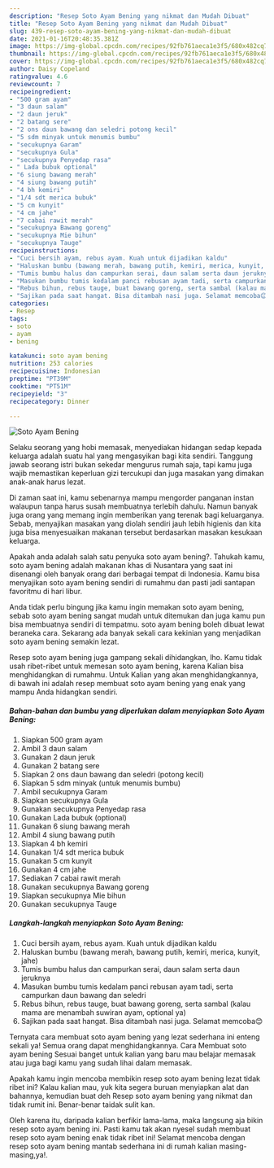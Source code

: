 ```yaml
---
description: "Resep Soto Ayam Bening yang nikmat dan Mudah Dibuat"
title: "Resep Soto Ayam Bening yang nikmat dan Mudah Dibuat"
slug: 439-resep-soto-ayam-bening-yang-nikmat-dan-mudah-dibuat
date: 2021-01-16T20:48:35.381Z
image: https://img-global.cpcdn.com/recipes/92fb761aeca1e3f5/680x482cq70/soto-ayam-bening-foto-resep-utama.jpg
thumbnail: https://img-global.cpcdn.com/recipes/92fb761aeca1e3f5/680x482cq70/soto-ayam-bening-foto-resep-utama.jpg
cover: https://img-global.cpcdn.com/recipes/92fb761aeca1e3f5/680x482cq70/soto-ayam-bening-foto-resep-utama.jpg
author: Daisy Copeland
ratingvalue: 4.6
reviewcount: 7
recipeingredient:
- "500 gram ayam"
- "3 daun salam"
- "2 daun jeruk"
- "2 batang sere"
- "2 ons daun bawang dan seledri potong kecil"
- "5 sdm minyak untuk menumis bumbu"
- "secukupnya Garam"
- "secukupnya Gula"
- "secukupnya Penyedap rasa"
- " Lada bubuk optional"
- "6 siung bawang merah"
- "4 siung bawang putih"
- "4 bh kemiri"
- "1/4 sdt merica bubuk"
- "5 cm kunyit"
- "4 cm jahe"
- "7 cabai rawit merah"
- "secukupnya Bawang goreng"
- "secukupnya Mie bihun"
- "secukupnya Tauge"
recipeinstructions:
- "Cuci bersih ayam, rebus ayam. Kuah untuk dijadikan kaldu"
- "Haluskan bumbu (bawang merah, bawang putih, kemiri, merica, kunyit, jahe)"
- "Tumis bumbu halus dan campurkan serai, daun salam serta daun jeruknya"
- "Masukan bumbu tumis kedalam panci rebusan ayam tadi, serta campurkan daun bawang dan seledri"
- "Rebus bihun, rebus tauge, buat bawang goreng, serta sambal (kalau mama are menambah suwiran ayam, optional ya)"
- "Sajikan pada saat hangat. Bisa ditambah nasi juga. Selamat memcoba😊"
categories:
- Resep
tags:
- soto
- ayam
- bening

katakunci: soto ayam bening 
nutrition: 253 calories
recipecuisine: Indonesian
preptime: "PT39M"
cooktime: "PT51M"
recipeyield: "3"
recipecategory: Dinner

---
```



![Soto Ayam Bening](https://img-global.cpcdn.com/recipes/92fb761aeca1e3f5/680x482cq70/soto-ayam-bening-foto-resep-utama.jpg)

Selaku seorang yang hobi memasak, menyediakan hidangan sedap kepada keluarga adalah suatu hal yang mengasyikan bagi kita sendiri. Tanggung jawab seorang istri bukan sekedar mengurus rumah saja, tapi kamu juga wajib memastikan keperluan gizi tercukupi dan juga masakan yang dimakan anak-anak harus lezat.

Di zaman  saat ini, kamu sebenarnya mampu mengorder panganan instan walaupun tanpa harus susah membuatnya terlebih dahulu. Namun banyak juga orang yang memang ingin memberikan yang terenak bagi keluarganya. Sebab, menyajikan masakan yang diolah sendiri jauh lebih higienis dan kita juga bisa menyesuaikan makanan tersebut berdasarkan masakan kesukaan keluarga. 



Apakah anda adalah salah satu penyuka soto ayam bening?. Tahukah kamu, soto ayam bening adalah makanan khas di Nusantara yang saat ini disenangi oleh banyak orang dari berbagai tempat di Indonesia. Kamu bisa menyajikan soto ayam bening sendiri di rumahmu dan pasti jadi santapan favoritmu di hari libur.

Anda tidak perlu bingung jika kamu ingin memakan soto ayam bening, sebab soto ayam bening sangat mudah untuk ditemukan dan juga kamu pun bisa membuatnya sendiri di tempatmu. soto ayam bening boleh dibuat lewat beraneka cara. Sekarang ada banyak sekali cara kekinian yang menjadikan soto ayam bening semakin lezat.

Resep soto ayam bening juga gampang sekali dihidangkan, lho. Kamu tidak usah ribet-ribet untuk memesan soto ayam bening, karena Kalian bisa menghidangkan di rumahmu. Untuk Kalian yang akan menghidangkannya, di bawah ini adalah resep membuat soto ayam bening yang enak yang mampu Anda hidangkan sendiri.

<!--inarticleads1-->

##### Bahan-bahan dan bumbu yang diperlukan dalam menyiapkan Soto Ayam Bening:

1. Siapkan 500 gram ayam
1. Ambil 3 daun salam
1. Gunakan 2 daun jeruk
1. Gunakan 2 batang sere
1. Siapkan 2 ons daun bawang dan seledri (potong kecil)
1. Siapkan 5 sdm minyak (untuk menumis bumbu)
1. Ambil secukupnya Garam
1. Siapkan secukupnya Gula
1. Gunakan secukupnya Penyedap rasa
1. Gunakan  Lada bubuk (optional)
1. Gunakan 6 siung bawang merah
1. Ambil 4 siung bawang putih
1. Siapkan 4 bh kemiri
1. Gunakan 1/4 sdt merica bubuk
1. Gunakan 5 cm kunyit
1. Gunakan 4 cm jahe
1. Sediakan 7 cabai rawit merah
1. Gunakan secukupnya Bawang goreng
1. Siapkan secukupnya Mie bihun
1. Gunakan secukupnya Tauge




<!--inarticleads2-->

##### Langkah-langkah menyiapkan Soto Ayam Bening:

1. Cuci bersih ayam, rebus ayam. Kuah untuk dijadikan kaldu
1. Haluskan bumbu (bawang merah, bawang putih, kemiri, merica, kunyit, jahe)
1. Tumis bumbu halus dan campurkan serai, daun salam serta daun jeruknya
1. Masukan bumbu tumis kedalam panci rebusan ayam tadi, serta campurkan daun bawang dan seledri
1. Rebus bihun, rebus tauge, buat bawang goreng, serta sambal (kalau mama are menambah suwiran ayam, optional ya)
1. Sajikan pada saat hangat. Bisa ditambah nasi juga. Selamat memcoba😊




Ternyata cara membuat soto ayam bening yang lezat sederhana ini enteng sekali ya! Semua orang dapat menghidangkannya. Cara Membuat soto ayam bening Sesuai banget untuk kalian yang baru mau belajar memasak atau juga bagi kamu yang sudah lihai dalam memasak.

Apakah kamu ingin mencoba membikin resep soto ayam bening lezat tidak ribet ini? Kalau kalian mau, yuk kita segera buruan menyiapkan alat dan bahannya, kemudian buat deh Resep soto ayam bening yang nikmat dan tidak rumit ini. Benar-benar taidak sulit kan. 

Oleh karena itu, daripada kalian berfikir lama-lama, maka langsung aja bikin resep soto ayam bening ini. Pasti kamu tak akan nyesel sudah membuat resep soto ayam bening enak tidak ribet ini! Selamat mencoba dengan resep soto ayam bening mantab sederhana ini di rumah kalian masing-masing,ya!.

